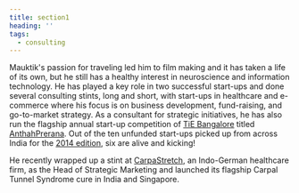```yaml
---
title: section1
heading: ''
tags:
  - consulting
---
```

Mauktik's passion for traveling led him to film making and it has taken a life of its own, but he still has a healthy interest in neuroscience and information technology.  He has played a key role in two successful start-ups and done several consulting stints, long and short, with start-ups in healthcare and e-commerce where his focus is on business development, fund-raising, and go-to-market strategy.  As a consultant for strategic initiatives, he has also run the flagship annual start-up competition of [TiE Bangalore](https://bangalore.tie.org/) titled [AnthahPrerana](http://www.anthahprerana.org/).  Out of the ten unfunded start-ups picked up from across India for the [2014 edition](htthttps://yourstory.com/2014/12/10-startups-anthahprerana/), six are alive and kicking! 

He recently wrapped up a stint at [CarpaStretch](https://carpastretch.com/en/), an Indo-German healthcare firm, as the Head of Strategic Marketing and launched its flagship Carpal Tunnel Syndrome cure in India and Singapore.
